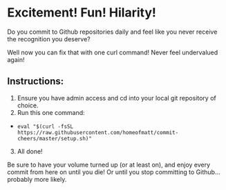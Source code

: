 # Excitement! Fun! Hilarity!
Do you commit to Github repositories daily and feel like you never receive the recognition you deserve?

Well now you can fix that with one curl command! Never feel undervalued again!

## Instructions:
1. Ensure you have admin access and cd into your local git repository of choice.
2. Run this one command:
  - `eval "$(curl -fsSL https://raw.githubusercontent.com/homeofmatt/commit-cheers/master/setup.sh)"`
3. All done!

Be sure to have your volume turned up (or at least on), and enjoy every commit from here on until you die! Or until you stop committing to Github... probably more likely.
